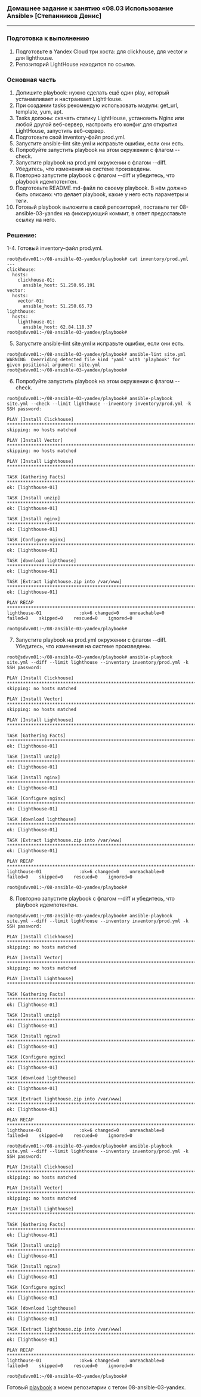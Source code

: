 ### Домашнее задание к занятию «08.03 Использование Ansible» [Степанников Денис]

---

### Подготовка к выполнению
1. Подготовьте в Yandex Cloud три хоста: для clickhouse, для vector и для lighthouse.
2. Репозиторий LightHouse находится по ссылке.


### Основная часть

1. Допишите playbook: нужно сделать ещё один play, который устанавливает и настраивает LightHouse.
2. При создании tasks рекомендую использовать модули: get_url, template, yum, apt.
3. Tasks должны: скачать статику LightHouse, установить Nginx или любой другой веб-сервер, настроить его конфиг для открытия LightHouse, запустить веб-сервер.
4. Подготовьте свой inventory-файл prod.yml.
5. Запустите ansible-lint site.yml и исправьте ошибки, если они есть.
6. Попробуйте запустить playbook на этом окружении с флагом --check.
7. Запустите playbook на prod.yml окружении с флагом --diff. Убедитесь, что  изменения на системе произведены.
8. Повторно запустите playbook с флагом --diff и убедитесь, что playbook идемпотентен.
9. Подготовьте README.md-файл по своему playbook. В нём должно быть описано: что делает playbook, какие у него есть параметры и теги.
10. Готовый playbook выложите в свой репозиторий, поставьте тег 08-ansible-03-yandex на фиксирующий коммит, в ответ предоставьте ссылку на него.

### Решение:

1-4. Готовый inventory-файл prod.yml.

```
root@sdvvm01:~/08-ansible-03-yandex/playbook# cat inventory/prod.yml
---
clickhouse:
  hosts:
    clickhouse-01:
      ansible_host: 51.250.95.191
vector:
  hosts:
    vector-01:
      ansible_host: 51.250.65.73
lighthouse:
  hosts:
    lighthouse-01:
      ansible_host: 62.84.118.37
root@sdvvm01:~/08-ansible-03-yandex/playbook#
```
5. Запустите ansible-lint site.yml и исправьте ошибки, если они есть.
```
root@sdvvm01:~/08-ansible-03-yandex/playbook# ansible-lint site.yml
WARNING  Overriding detected file kind 'yaml' with 'playbook' for given positional argument: site.yml
root@sdvvm01:~/08-ansible-03-yandex/playbook#
```
6. Попробуйте запустить playbook на этом окружении с флагом --check.
```
root@sdvvm01:~/08-ansible-03-yandex/playbook# ansible-playbook site.yml --check --limit lighthouse --inventory inventory/prod.yml -k
SSH password:

PLAY [Install Clickhouse] ****************************************************************************************************************************************************
skipping: no hosts matched

PLAY [Install Vector] ********************************************************************************************************************************************************
skipping: no hosts matched

PLAY [Install Lighthouse] ****************************************************************************************************************************************************

TASK [Gathering Facts] *******************************************************************************************************************************************************
ok: [lighthouse-01]

TASK [Install unzip] *********************************************************************************************************************************************************
ok: [lighthouse-01]

TASK [Install nginx] *********************************************************************************************************************************************************
ok: [lighthouse-01]

TASK [Configure nginx] *******************************************************************************************************************************************************
ok: [lighthouse-01]

TASK [download lighthouse] ***************************************************************************************************************************************************
ok: [lighthouse-01]

TASK [Extract lighthouse.zip into /var/www] **********************************************************************************************************************************
ok: [lighthouse-01]

PLAY RECAP *******************************************************************************************************************************************************************
lighthouse-01              :ok=6 changed=0    unreachable=0    failed=0    skipped=0    rescued=0    ignored=0

root@sdvvm01:~/08-ansible-03-yandex/playbook#
```
7. Запустите playbook на prod.yml окружении с флагом --diff. Убедитесь, что изменения на системе произведены.
```
root@sdvvm01:~/08-ansible-03-yandex/playbook# ansible-playbook site.yml --diff --limit lighthouse --inventory inventory/prod.yml -k
SSH password:

PLAY [Install Clickhouse] ****************************************************************************************************************************************************
skipping: no hosts matched

PLAY [Install Vector] ********************************************************************************************************************************************************
skipping: no hosts matched

PLAY [Install Lighthouse] ****************************************************************************************************************************************************

TASK [Gathering Facts] *******************************************************************************************************************************************************
ok: [lighthouse-01]

TASK [Install unzip] *********************************************************************************************************************************************************
ok: [lighthouse-01]

TASK [Install nginx] *********************************************************************************************************************************************************
ok: [lighthouse-01]

TASK [Configure nginx] *******************************************************************************************************************************************************
ok: [lighthouse-01]

TASK [download lighthouse] ***************************************************************************************************************************************************
ok: [lighthouse-01]

TASK [Extract lighthouse.zip into /var/www] **********************************************************************************************************************************
ok: [lighthouse-01]

PLAY RECAP *******************************************************************************************************************************************************************
lighthouse-01              :ok=6 changed=0    unreachable=0    failed=0    skipped=0    rescued=0    ignored=0

root@sdvvm01:~/08-ansible-03-yandex/playbook#
```
8. Повторно запустите playbook с флагом --diff и убедитесь, что playbook идемпотентен.

```
root@sdvvm01:~/08-ansible-03-yandex/playbook# ansible-playbook site.yml --diff --limit lighthouse --inventory inventory/prod.yml -k
SSH password:

PLAY [Install Clickhouse] ****************************************************************************************************************************************************
skipping: no hosts matched

PLAY [Install Vector] ********************************************************************************************************************************************************
skipping: no hosts matched

PLAY [Install Lighthouse] ****************************************************************************************************************************************************

TASK [Gathering Facts] *******************************************************************************************************************************************************
ok: [lighthouse-01]

TASK [Install unzip] *********************************************************************************************************************************************************
ok: [lighthouse-01]

TASK [Install nginx] *********************************************************************************************************************************************************
ok: [lighthouse-01]

TASK [Configure nginx] *******************************************************************************************************************************************************
ok: [lighthouse-01]

TASK [download lighthouse] ***************************************************************************************************************************************************
ok: [lighthouse-01]

TASK [Extract lighthouse.zip into /var/www] **********************************************************************************************************************************
ok: [lighthouse-01]

PLAY RECAP *******************************************************************************************************************************************************************
lighthouse-01              :ok=6 changed=0    unreachable=0    failed=0    skipped=0    rescued=0    ignored=0

root@sdvvm01:~/08-ansible-03-yandex/playbook# ansible-playbook site.yml --diff --limit lighthouse --inventory inventory/prod.yml -k
SSH password:

PLAY [Install Clickhouse] ****************************************************************************************************************************************************
skipping: no hosts matched

PLAY [Install Vector] ********************************************************************************************************************************************************
skipping: no hosts matched

PLAY [Install Lighthouse] ****************************************************************************************************************************************************

TASK [Gathering Facts] *******************************************************************************************************************************************************
ok: [lighthouse-01]

TASK [Install unzip] *********************************************************************************************************************************************************
ok: [lighthouse-01]

TASK [Install nginx] *********************************************************************************************************************************************************
ok: [lighthouse-01]

TASK [Configure nginx] *******************************************************************************************************************************************************
ok: [lighthouse-01]

TASK [download lighthouse] ***************************************************************************************************************************************************
ok: [lighthouse-01]

TASK [Extract lighthouse.zip into /var/www] **********************************************************************************************************************************
ok: [lighthouse-01]

PLAY RECAP *******************************************************************************************************************************************************************
lighthouse-01              :ok=6 changed=0    unreachable=0    failed=0    skipped=0    rescued=0    ignored=0

root@sdvvm01:~/08-ansible-03-yandex/playbook#
```

Готовый [playbook](https://github.com/sdv09/08-ansible-03-yandex) а моем репозитарии c тегом 08-ansible-03-yandex.
